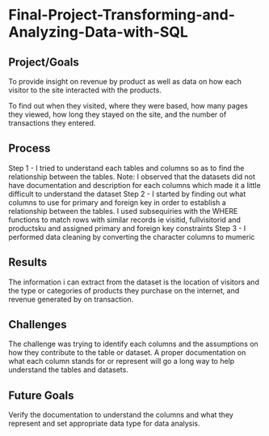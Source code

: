 # Final-Project-Transforming-and-Analyzing-Data-with-SQL

## Project/Goals
To provide insight on revenue by product as well as data on how each visitor to the site interacted with the products.

To find out when they visited, where they were based, how many pages they viewed, how long they stayed on the site, and the number of transactions they entered.


## Process
Step 1 - I tried to understand each tables and columns so as to find the relationship between the tables. Note: I observed that the datasets did not have documentation and description for each columns which made it a little difficult to understand the dataset
Step 2 - I started by finding out what columns to use for primary and foreign key in order to establish a relationship between the tables. I used subsequiries with the WHERE functions to match rows with similar records ie visitid, fullvisitorid and productsku and assigned primary and foreign key constraints
Step 3 - I performed data cleaning by converting the character columns to mumeric
## Results
The information i can extract from the dataset is the location of visitors and the type or categories of products they purchase on the internet, and revenue generated by on transaction.



## Challenges 
The challenge was trying to identify each columns and the assumptions on how they contribute to the table or dataset. A proper documentation on what each column stands for or represent will go a long way to help understand the tables and datasets.

## Future Goals
Verify the documentation to understand the columns and what they represent and set appropriate data type for data analysis.
